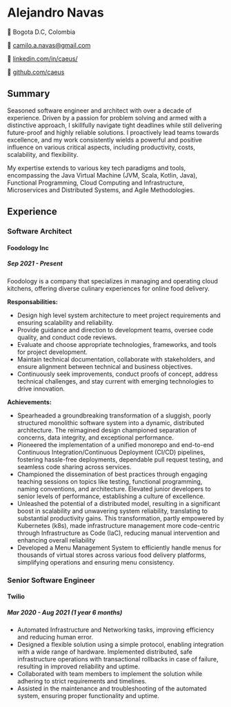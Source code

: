 # Alejandro Navas
📍 Bogota D.C, Colombia

📩 [camilo.a.navas@gmail.com](mailto:camilo.a.navas@gmail.com)

🔗 [linkedin.com/in/caeus/](https://www.linkedin.com/in/caeus/)

🐙 [github.com/caeus](https://github.com/caeus)

## Summary
Seasoned software engineer and architect with over a decade of experience. Driven by a passion for problem solving and armed with a distinctive approach, I skillfully navigate tight deadlines while still delivering future-proof and highly reliable solutions. I proactively lead teams towards excellence, and my work consistently wields a powerful and positive influence on various critical aspects, including productivity, costs, scalability, and flexibility.

My expertise extends to various key tech paradigms and tools, encompassing the Java Virtual Machine (JVM, Scala, Kotlin, Java), Functional Programming, Cloud Computing and Infrastructure, Microservices and Distributed Systems, and Agile Methodologies.

## Experience

### Software Architect
#### Foodology Inc
##### Sep 2021 - Present
Foodology is a company that specializes in managing and operating cloud kitchens, offering diverse culinary experiences for online food delivery.

**Responsabilities:**
* Design high level system architecture to meet project requirements and ensuring scalability and reliability.
* Provide guidance and direction to development teams, oversee code quality, and conduct code reviews.
* Evaluate and choose appropriate technologies, frameworks, and tools for project development.
* Maintain technical documentation, collaborate with stakeholders, and ensure alignment between technical and business objectives.
* Continuously seek improvements, conduct proofs of concept, address technical challenges, and stay current with emerging technologies to drive innovation.

**Achievements:**

* Spearheaded a groundbreaking transformation of a sluggish, poorly structured monolithic software system into a dynamic, distributed architecture. The reimagined design championed separation of concerns, data integrity, and exceptional performance.
* Pioneered the implementation of a unified monorepo and end-to-end Continuous Integration/Continuous Deployment (CI/CD) pipelines, fostering hassle-free deployments, dependable pull request testing, and seamless code sharing across services.
* Championed the dissemination of best practices through engaging teaching sessions on topics like testing, functional programming, naming conventions, and architecture. Elevated junior developers to senior levels of performance, establishing a culture of excellence.
* Unleashed the potential of a distributed model, resulting in a significant boost in scalability and unwavering system reliability, translating to substantial productivity gains. This transformation, partly empowered by Kubernetes (k8s), made infrastructure management more code-centric through Infrastructure as Code (IaC), reducing manual intervention and enhancing overall reliability
* Developed a Menu Management System to efficiently handle menus for thousands of virtual stores across various food delivery platforms, simplifying operations and ensuring menu consistency.
### Senior Software Engineer
#### Twilio
##### Mar 2020 - Aug 2021 (1 year 6 months)
- Automated Infrastructure and Networking tasks, improving efficiency and reducing human error.
- Designed a flexible solution using a simple protocol, enabling integration with a wide range of hardware.
Implemented distributed, safe infrastructure operations with transactional rollbacks in case of failure, resulting in improved reliability and uptime.
- Collaborated with team members to implement the solution while adhering to strict requirements and timelines.
- Assisted in the maintenance and troubleshooting of the automated system, ensuring proper functionality and uptime.
